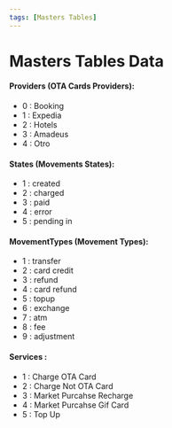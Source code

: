 ```yaml
---
tags: [Masters Tables]
---
```


# Masters Tables Data

#### Providers (OTA Cards Providers): 
- 0 : Booking
- 1 : Expedia
- 2 : Hotels
- 3 : Amadeus
- 4 : Otro

#### States (Movements States):
- 1 : created 
- 2 : charged 
- 3 : paid
- 4 : error
- 5 : pending in

#### MovementTypes (Movement Types): 
- 1 : transfer
- 2 : card credit
- 3 : refund
- 4 : card refund
- 5 : topup
- 6 : exchange
- 7 : atm
- 8 : fee
- 9 : adjustment

#### Services : 
- 1 : Charge OTA Card
- 2 : Charge Not OTA Card
- 3 : Market Purcahse Recharge
- 4 : Market Purcahse Gif Card
- 5 : Top Up
